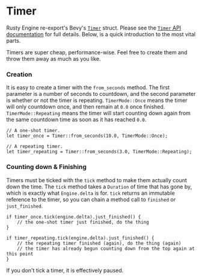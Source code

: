# Timer

Rusty Engine re-export's Bevy's [`Timer`](https://docs.rs/rusty_engine/latest/rusty_engine/prelude/struct.Timer.html) struct. Please see the [`Timer` API documentation](https://docs.rs/rusty_engine/latest/rusty_engine/prelude/struct.Timer.html) for full details. Below, is a quick introduction to the most vital parts.

Timers are super cheap, performance-wise. Feel free to create them and throw them away as much as you like.

### Creation

It is easy to create a timer with the `from_seconds` method. The first parameter is a number of seconds to countdown, and the second parameter is whether or not the timer is repeating. `TimerMode::Once` means the timer will only countdown once, and then remain at `0.0` once finished. `TimerMode::Repeating` means the timer will start counting down again from the same countdown time as soon as it has reached `0.0`.

```rust,ignored
// A one-shot timer.
let timer_once = Timer::from_seconds(10.0, TimerMode::Once);

// A repeating timer.
let timer_repeating = Timer::from_seconds(3.0, TimerMode::Repeating);
```

### Counting down & Finishing

Timers must be ticked with the `tick` method to make them actually count down the time. The `tick` method takes a `Duration` of time that has gone by, which is exactly what `Engine.delta` is for.  `tick` returns an immutable reference to the timer, so you can chain a method call to `finished` or `just_finished`.

```rust,ignored
if timer_once.tick(engine.delta).just_finished() {
    // the one-shot timer just finished, do the thing
}

if timer_repeating.tick(engine.delta).just_finished() {
    // the repeating timer finished (again), do the thing (again)
    // the timer has already begun counting down from the top again at this point
}
```

If you don't tick a timer, it is effectively paused.
